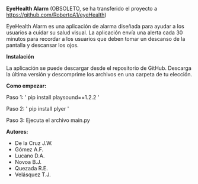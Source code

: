 
**EyeHealth Alarm** (OBSOLETO, se ha transferido el proyecto a https://github.com/RobertoA1/eyeHealth)



EyeHealth Alarm es una aplicación de alarma diseñada para ayudar a los usuarios a cuidar su salud visual. La aplicación envía una alerta cada 30 minutos para recordar a los usuarios que deben tomar un descanso de la pantalla y descansar los ojos.

**Instalación**

La aplicación se puede descargar desde el repositorio de GitHub. Descarga la última versión y descomprime los archivos en una carpeta de tu elección.

**Como empezar:**

Paso 1: ' pip install playsound==1.2.2 '

Paso 2: ' pip install plyer '

Paso 3: Ejecuta el archivo main.py

**Autores:**

- De la Cruz J.W.
- Gómez A.F.
- Lucano D.A.
- Novoa B.J.
- Quezada R.E.
- Velásquez T.J.



